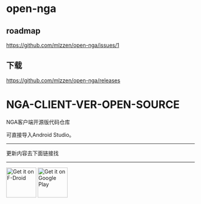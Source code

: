 # open-nga

## roadmap

https://github.com/mlzzen/open-nga/issues/1

## 下载

https://github.com/mlzzen/open-nga/releases

NGA-CLIENT-VER-OPEN-SOURCE
==========================

NGA客户端开源版代码仓库

可直接导入Android Studio。

- - -
更新内容去下面链接找
- - -

[<img src="https://fdroid.gitlab.io/artwork/badge/get-it-on.png"
     alt="Get it on F-Droid"
     height="80">](https://f-droid.org/packages/gov.anzong.androidnga/)
[<img src="https://play.google.com/intl/en_us/badges/images/generic/en-play-badge.png"
     alt="Get it on Google Play"
     height="80">](https://play.google.com/store/apps/details?id=gov.anzong.androidnga)
